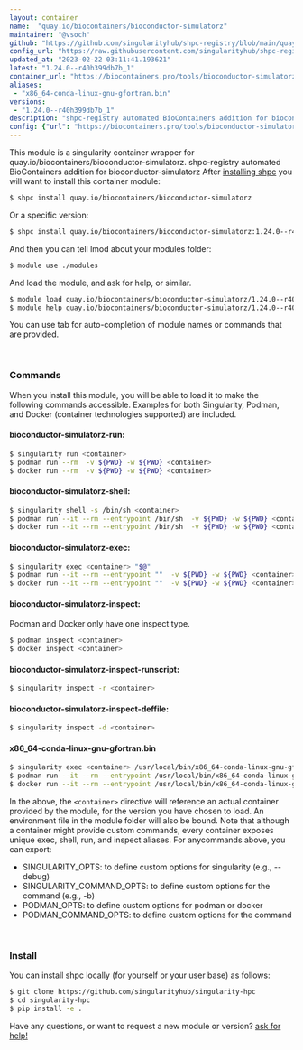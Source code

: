 ```yaml
---
layout: container
name:  "quay.io/biocontainers/bioconductor-simulatorz"
maintainer: "@vsoch"
github: "https://github.com/singularityhub/shpc-registry/blob/main/quay.io/biocontainers/bioconductor-simulatorz/container.yaml"
config_url: "https://raw.githubusercontent.com/singularityhub/shpc-registry/main/quay.io/biocontainers/bioconductor-simulatorz/container.yaml"
updated_at: "2023-02-22 03:11:41.193621"
latest: "1.24.0--r40h399db7b_1"
container_url: "https://biocontainers.pro/tools/bioconductor-simulatorz"
aliases:
 - "x86_64-conda-linux-gnu-gfortran.bin"
versions:
 - "1.24.0--r40h399db7b_1"
description: "shpc-registry automated BioContainers addition for bioconductor-simulatorz"
config: {"url": "https://biocontainers.pro/tools/bioconductor-simulatorz", "maintainer": "@vsoch", "description": "shpc-registry automated BioContainers addition for bioconductor-simulatorz", "latest": {"1.24.0--r40h399db7b_1": "sha256:fdf3978dae695934af48444b7630a4a0fc1ba229e302e935a50048c285eccb22"}, "tags": {"1.24.0--r40h399db7b_1": "sha256:fdf3978dae695934af48444b7630a4a0fc1ba229e302e935a50048c285eccb22"}, "docker": "quay.io/biocontainers/bioconductor-simulatorz", "aliases": {"x86_64-conda-linux-gnu-gfortran.bin": "/usr/local/bin/x86_64-conda-linux-gnu-gfortran.bin"}}
---
```


This module is a singularity container wrapper for quay.io/biocontainers/bioconductor-simulatorz.
shpc-registry automated BioContainers addition for bioconductor-simulatorz
After [installing shpc](#install) you will want to install this container module:


```bash
$ shpc install quay.io/biocontainers/bioconductor-simulatorz
```

Or a specific version:

```bash
$ shpc install quay.io/biocontainers/bioconductor-simulatorz:1.24.0--r40h399db7b_1
```

And then you can tell lmod about your modules folder:

```bash
$ module use ./modules
```

And load the module, and ask for help, or similar.

```bash
$ module load quay.io/biocontainers/bioconductor-simulatorz/1.24.0--r40h399db7b_1
$ module help quay.io/biocontainers/bioconductor-simulatorz/1.24.0--r40h399db7b_1
```

You can use tab for auto-completion of module names or commands that are provided.

<br>

### Commands

When you install this module, you will be able to load it to make the following commands accessible.
Examples for both Singularity, Podman, and Docker (container technologies supported) are included.

#### bioconductor-simulatorz-run:

```bash
$ singularity run <container>
$ podman run --rm  -v ${PWD} -w ${PWD} <container>
$ docker run --rm  -v ${PWD} -w ${PWD} <container>
```

#### bioconductor-simulatorz-shell:

```bash
$ singularity shell -s /bin/sh <container>
$ podman run --it --rm --entrypoint /bin/sh  -v ${PWD} -w ${PWD} <container>
$ docker run --it --rm --entrypoint /bin/sh  -v ${PWD} -w ${PWD} <container>
```

#### bioconductor-simulatorz-exec:

```bash
$ singularity exec <container> "$@"
$ podman run --it --rm --entrypoint ""  -v ${PWD} -w ${PWD} <container> "$@"
$ docker run --it --rm --entrypoint ""  -v ${PWD} -w ${PWD} <container> "$@"
```

#### bioconductor-simulatorz-inspect:

Podman and Docker only have one inspect type.

```bash
$ podman inspect <container>
$ docker inspect <container>
```

#### bioconductor-simulatorz-inspect-runscript:

```bash
$ singularity inspect -r <container>
```

#### bioconductor-simulatorz-inspect-deffile:

```bash
$ singularity inspect -d <container>
```


#### x86_64-conda-linux-gnu-gfortran.bin

```bash
$ singularity exec <container> /usr/local/bin/x86_64-conda-linux-gnu-gfortran.bin
$ podman run --it --rm --entrypoint /usr/local/bin/x86_64-conda-linux-gnu-gfortran.bin   -v ${PWD} -w ${PWD} <container> -c " $@"
$ docker run --it --rm --entrypoint /usr/local/bin/x86_64-conda-linux-gnu-gfortran.bin   -v ${PWD} -w ${PWD} <container> -c " $@"
```



In the above, the `<container>` directive will reference an actual container provided
by the module, for the version you have chosen to load. An environment file in the
module folder will also be bound. Note that although a container
might provide custom commands, every container exposes unique exec, shell, run, and
inspect aliases. For anycommands above, you can export:

 - SINGULARITY_OPTS: to define custom options for singularity (e.g., --debug)
 - SINGULARITY_COMMAND_OPTS: to define custom options for the command (e.g., -b)
 - PODMAN_OPTS: to define custom options for podman or docker
 - PODMAN_COMMAND_OPTS: to define custom options for the command

<br>

### Install

You can install shpc locally (for yourself or your user base) as follows:

```bash
$ git clone https://github.com/singularityhub/singularity-hpc
$ cd singularity-hpc
$ pip install -e .
```

Have any questions, or want to request a new module or version? [ask for help!](https://github.com/singularityhub/singularity-hpc/issues)
